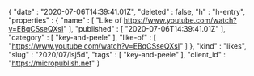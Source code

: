 {
  "date" : "2020-07-06T14:39:41.01Z",
  "deleted" : false,
  "h" : "h-entry",
  "properties" : {
    "name" : [ "Like of https://www.youtube.com/watch?v=EBqCSseQXsI" ],
    "published" : [ "2020-07-06T14:39:41.01Z" ],
    "category" : [ "key-and-peele" ],
    "like-of" : [ "https://www.youtube.com/watch?v=EBqCSseQXsI" ]
  },
  "kind" : "likes",
  "slug" : "2020/07/lsj5d",
  "tags" : [ "key-and-peele" ],
  "client_id" : "https://micropublish.net"
}
